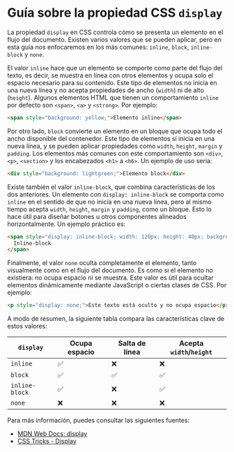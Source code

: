 <!-- CON CTRL + SHIFT + V, para visualizar el documento markdown -->
# Guía sobre la propiedad CSS `display`

La propiedad `display` en CSS controla cómo se presenta un elemento en el flujo del documento. Existen varios valores que se pueden aplicar, pero en esta guía nos enfocaremos en los más comunes: `inline`, `block`, `inline-block` y `none`.

El valor `inline` hace que un elemento se comporte como parte del flujo del texto, es decir, se muestra en línea con otros elementos y ocupa solo el espacio necesario para su contenido. Este tipo de elementos no inicia en una nueva línea y no acepta propiedades de ancho (`width`) ni de alto (`height`). Algunos elementos HTML que tienen un comportamiento `inline` por defecto son `<span>`, `<a>` y `<strong>`. Por ejemplo:

```html
<span style="background: yellow;">Elemento inline</span>
```

Por otro lado, `block` convierte un elemento en un bloque que ocupa todo el ancho disponible del contenedor. Este tipo de elementos sí inicia en una nueva línea, y se pueden aplicar propiedades como `width`, `height`, `margin` y `padding`. Los elementos más comunes con este comportamiento son `<div>`, `<p>`, `<section>` y los encabezados `<h1>` a `<h6>`. Un ejemplo de uso sería:

```html
<div style="background: lightgreen;">Elemento block</div>
```

Existe también el valor `inline-block`, que combina características de los dos anteriores. Un elemento con `display: inline-block` se comporta como `inline` en el sentido de que no inicia en una nueva línea, pero al mismo tiempo acepta `width`, `height`, `margin` y `padding`, como un bloque. Esto lo hace útil para diseñar botones u otros componentes alineados horizontalmente. Un ejemplo práctico es:

```html
<span style="display: inline-block; width: 120px; height: 40px; background: lightblue;">
  Inline-block
</span>
```

Finalmente, el valor `none` oculta completamente el elemento, tanto visualmente como en el flujo del documento. Es como si el elemento no existiera: no ocupa espacio ni se muestra. Este valor es útil para ocultar elementos dinámicamente mediante JavaScript o ciertas clases de CSS. Por ejemplo:

```html
<p style="display: none;">Este texto está oculto y no ocupa espacio</p>
```

A modo de resumen, la siguiente tabla compara las características clave de estos valores:

| `display`       | Ocupa espacio | Salta de línea | Acepta `width`/`height` |
|------------------|----------------|------------------|---------------------------|
| `inline`         | ✅              | ❌                | ❌                        |
| `block`          | ✅              | ✅                | ✅                        |
| `inline-block`   | ✅              | ❌                | ✅                        |
| `none`           | ❌              | ❌                | ❌                        |

Para más información, puedes consultar las siguientes fuentes:
- [MDN Web Docs: display](https://developer.mozilla.org/es/docs/Web/CSS/display)
- [CSS Tricks - Display](https://css-tricks.com/almanac/properties/d/display/)
